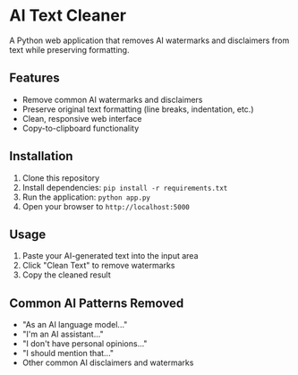 # AI Text Cleaner

A Python web application that removes AI watermarks and disclaimers from text while preserving formatting.

## Features

- Remove common AI watermarks and disclaimers
- Preserve original text formatting (line breaks, indentation, etc.)
- Clean, responsive web interface
- Copy-to-clipboard functionality

## Installation

1. Clone this repository
2. Install dependencies: `pip install -r requirements.txt`
3. Run the application: `python app.py`
4. Open your browser to `http://localhost:5000`

## Usage

1. Paste your AI-generated text into the input area
2. Click "Clean Text" to remove watermarks
3. Copy the cleaned result

## Common AI Patterns Removed

- "As an AI language model..."
- "I'm an AI assistant..."
- "I don't have personal opinions..."
- "I should mention that..."
- Other common AI disclaimers and watermarks